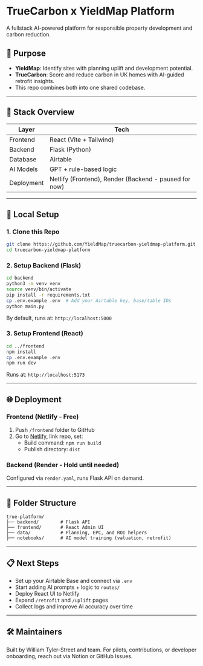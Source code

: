 
# TrueCarbon x YieldMap Platform

A fullstack AI-powered platform for responsible property development and carbon reduction.

## 🧭 Purpose

- **YieldMap**: Identify sites with planning uplift and development potential.
- **TrueCarbon**: Score and reduce carbon in UK homes with AI-guided retrofit insights.
- This repo combines both into one shared codebase.

---

## 🧰 Stack Overview

| Layer     | Tech                  |
|-----------|------------------------|
| Frontend  | React (Vite + Tailwind) |
| Backend   | Flask (Python)          |
| Database  | Airtable                |
| AI Models | GPT + rule-based logic  |
| Deployment | Netlify (Frontend), Render (Backend - paused for now) |

---

## 🔧 Local Setup

### 1. Clone this Repo

```bash
git clone https://github.com/YieldMap/truecarbon-yieldmap-platform.git
cd truecarbon-yieldmap-platform
```

### 2. Setup Backend (Flask)

```bash
cd backend
python3 -m venv venv
source venv/bin/activate
pip install -r requirements.txt
cp .env.example .env  # Add your Airtable key, base/table IDs
python main.py
```

By default, runs at: `http://localhost:5000`

### 3. Setup Frontend (React)

```bash
cd ../frontend
npm install
cp .env.example .env
npm run dev
```

Runs at: `http://localhost:5173`

---

## 🌐 Deployment

### Frontend (Netlify - Free)

1. Push `/frontend` folder to GitHub
2. Go to [Netlify](https://netlify.com), link repo, set:
   - Build command: `npm run build`
   - Publish directory: `dist`

### Backend (Render - Hold until needed)

Configured via `render.yaml`, runs Flask API on demand.

---

## 📂 Folder Structure

```
true-platform/
├── backend/        # Flask API
├── frontend/       # React Admin UI
├── data/           # Planning, EPC, and ROI helpers
├── notebooks/      # AI model training (valuation, retrofit)
```

---

## 📋 Next Steps

- Set up your Airtable Base and connect via `.env`
- Start adding AI prompts + logic to `routes/`
- Deploy React UI to Netlify
- Expand `/retrofit` and `/uplift` pages
- Collect logs and improve AI accuracy over time

---

## 🛠 Maintainers

Built by William Tyler-Street and team. For pilots, contributions, or developer onboarding, reach out via Notion or GitHub Issues.

